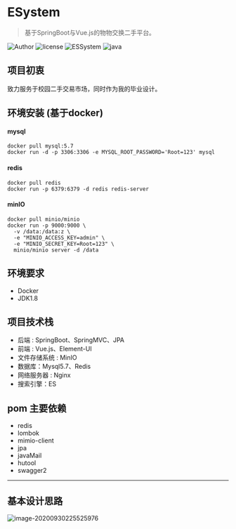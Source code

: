 # ESystem
> 基于SpringBoot与Vue.js的物物交换二手平台。

![Author](https://img.shields.io/badge/Author-kid1999-lightgrey.svg)
![license](https://img.shields.io/github/license/kid1999/fileUpload.svg)
![ESSystem](https://img.shields.io/badge/kid1999-ExchangeSystem-blue)
![java](https://img.shields.io/badge/language-java-orange.svg)

## 项目初衷
致力服务于校园二手交易市场，同时作为我的毕业设计。



## 环境安装 (基于docker)

#### mysql

```
docker pull mysql:5.7
docker run -d -p 3306:3306 -e MYSQL_ROOT_PASSWORD='Root=123' mysql
```

#### redis

```
docker pull redis
docker run -p 6379:6379 -d redis redis-server
```

#### minIO

```
docker pull minio/minio
docker run -p 9000:9000 \
  -v /data:/data:z \
  -e "MINIO_ACCESS_KEY=admin" \
  -e "MINIO_SECRET_KEY=Root=123" \
  minio/minio server -d /data
```



## 环境要求
* Docker
* JDK1.8
## 项目技术栈
* 后端 : SpringBoot、SpringMVC、JPA
* 前端 : Vue.js、Element-UI
* 文件存储系统 : MinIO
* 数据库：Mysql5.7、Redis
* 网络服务器 : Nginx
* 搜索引擎：ES 

## pom 主要依赖
* redis
* lombok
* mimio-client
* jpa
* javaMail
* hutool
* swagger2

-----

## 基本设计思路

![image-20200930225525976](https://i.loli.net/2020/09/30/2547M6QDZGL9IwH.png)
